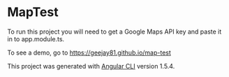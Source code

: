 # MapTest

To run this project you will need to get a Google Maps API key and paste it in to app.module.ts.

To see a demo, go to https://geejay81.github.io/map-test

This project was generated with [Angular CLI](https://github.com/angular/angular-cli) version 1.5.4.
